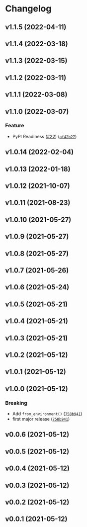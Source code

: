 # Changelog

<!--next-version-placeholder-->

## v1.1.5 (2022-04-11)


## v1.1.4 (2022-03-18)


## v1.1.3 (2022-03-15)


## v1.1.2 (2022-03-11)


## v1.1.1 (2022-03-08)


## v1.1.0 (2022-03-07)
### Feature
* PyPI Readiness ([#22](https://github.com/WIPACrepo/wipac-dev-tools/issues/22)) ([`af42b27`](https://github.com/WIPACrepo/wipac-dev-tools/commit/af42b273b97c774e21abd0b6dbedd74e2aaae8e5))

## v1.0.14 (2022-02-04)


## v1.0.13 (2022-01-18)


## v1.0.12 (2021-10-07)


## v1.0.11 (2021-08-23)


## v1.0.10 (2021-05-27)


## v1.0.9 (2021-05-27)


## v1.0.8 (2021-05-27)


## v1.0.7 (2021-05-26)


## v1.0.6 (2021-05-24)


## v1.0.5 (2021-05-21)


## v1.0.4 (2021-05-21)


## v1.0.3 (2021-05-21)


## v1.0.2 (2021-05-12)


## v1.0.1 (2021-05-12)


## v1.0.0 (2021-05-12)
### Breaking
* Add `from_environment()` ([`758b941`](https://github.com/WIPACrepo/wipac-dev-tools/commit/758b941b1a7cd7d0fd711ee9d1c9115c22260eac))
* first major release ([`758b941`](https://github.com/WIPACrepo/wipac-dev-tools/commit/758b941b1a7cd7d0fd711ee9d1c9115c22260eac))

## v0.0.6 (2021-05-12)


## v0.0.5 (2021-05-12)


## v0.0.4 (2021-05-12)


## v0.0.3 (2021-05-12)


## v0.0.2 (2021-05-12)


## v0.0.1 (2021-05-12)


